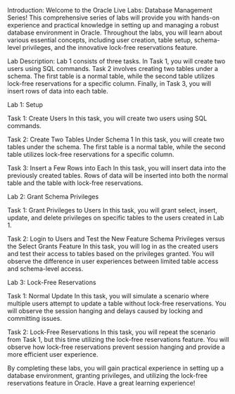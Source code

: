 Introduction:
Welcome to the Oracle Live Labs: Database Management Series! This comprehensive series of labs will provide you with hands-on experience and practical knowledge in setting up and managing a robust database environment in Oracle. Throughout the labs, you will learn about various essential concepts, including user creation, table setup, schema-level privileges, and the innovative lock-free reservations feature.

Lab Description:
Lab 1 consists of three tasks. In Task 1, you will create two users using SQL commands. Task 2 involves creating two tables under a schema. The first table is a normal table, while the second table utilizes lock-free reservations for a specific column. Finally, in Task 3, you will insert rows of data into each table.

Lab 1: Setup

Task 1: Create Users
In this task, you will create two users using SQL commands.

Task 2: Create Two Tables Under Schema 1
In this task, you will create two tables under the schema. The first table is a normal table, while the second table utilizes lock-free reservations for a specific column.

Task 3: Insert a Few Rows into Each
In this task, you will insert data into the previously created tables. Rows of data will be inserted into both the normal table and the table with lock-free reservations.

Lab 2: Grant Schema Privileges

Task 1: Grant Privileges to Users
In this task, you will grant select, insert, update, and delete privileges on specific tables to the users created in Lab 1.

Task 2: Login to Users and Test the New Feature Schema Privileges versus the Select Grants Feature
In this task, you will log in as the created users and test their access to tables based on the privileges granted. You will observe the difference in user experiences between limited table access and schema-level access.

Lab 3: Lock-Free Reservations

Task 1: Normal Update
In this task, you will simulate a scenario where multiple users attempt to update a table without lock-free reservations. You will observe the session hanging and delays caused by locking and committing issues.

Task 2: Lock-Free Reservations
In this task, you will repeat the scenario from Task 1, but this time utilizing the lock-free reservations feature. You will observe how lock-free reservations prevent session hanging and provide a more efficient user experience.

By completing these labs, you will gain practical experience in setting up a database environment, granting privileges, and utilizing the lock-free reservations feature in Oracle. Have a great learning experience!